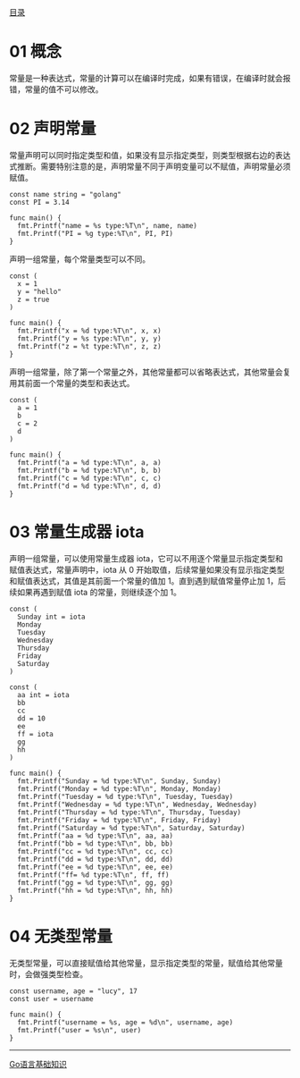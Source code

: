 [目录](https://github.com/weirubo/learn_go)
# 01 概念
常量是一种表达式，常量的计算可以在编译时完成，如果有错误，在编译时就会报错，常量的值不可以修改。
# 02 声明常量
常量声明可以同时指定类型和值，如果没有显示指定类型，则类型根据右边的表达式推断。需要特别注意的是，声明常量不同于声明变量可以不赋值，声明常量必须赋值。
```
const name string = "golang"
const PI = 3.14

func main() {
  fmt.Printf("name = %s type:%T\n", name, name)
  fmt.Printf("PI = %g type:%T\n", PI, PI)
}
```
声明一组常量，每个常量类型可以不同。
```
const (
  x = 1
  y = "hello"
  z = true
)

func main() {
  fmt.Printf("x = %d type:%T\n", x, x)
  fmt.Printf("y = %s type:%T\n", y, y)
  fmt.Printf("z = %t type:%T\n", z, z)
}
```
声明一组常量，除了第一个常量之外，其他常量都可以省略表达式，其他常量会复用其前面一个常量的类型和表达式。
```
const (
  a = 1
  b
  c = 2
  d
)

func main() {
  fmt.Printf("a = %d type:%T\n", a, a)
  fmt.Printf("b = %d type:%T\n", b, b)
  fmt.Printf("c = %d type:%T\n", c, c)
  fmt.Printf("d = %d type:%T\n", d, d)
}
```
# 03 常量生成器 iota
声明一组常量，可以使用常量生成器 iota，它可以不用逐个常量显示指定类型和赋值表达式，常量声明中，iota 从 0 开始取值，后续常量如果没有显示指定类型和赋值表达式，其值是其前面一个常量的值加 1。直到遇到赋值常量停止加 1，后续如果再遇到赋值 iota 的常量，则继续逐个加 1。
```
const (
  Sunday int = iota
  Monday
  Tuesday
  Wednesday
  Thursday
  Friday
  Saturday
)

const (
  aa int = iota
  bb
  cc
  dd = 10
  ee
  ff = iota
  gg
  hh
)

func main() {
  fmt.Printf("Sunday = %d type:%T\n", Sunday, Sunday)
  fmt.Printf("Monday = %d type:%T\n", Monday, Monday)
  fmt.Printf("Tuesday = %d type:%T\n", Tuesday, Tuesday)
  fmt.Printf("Wednesday = %d type:%T\n", Wednesday, Wednesday)
  fmt.Printf("Thursday = %d type:%T\n", Thursday, Tuesday)
  fmt.Printf("Friday = %d type:%T\n", Friday, Friday)
  fmt.Printf("Saturday = %d type:%T\n", Saturday, Saturday)
  fmt.Printf("aa = %d type:%T\n", aa, aa)
  fmt.Printf("bb = %d type:%T\n", bb, bb)
  fmt.Printf("cc = %d type:%T\n", cc, cc)
  fmt.Printf("dd = %d type:%T\n", dd, dd)
  fmt.Printf("ee = %d type:%T\n", ee, ee)
  fmt.Printf("ff= %d type:%T\n", ff, ff)
  fmt.Printf("gg = %d type:%T\n", gg, gg)
  fmt.Printf("hh = %d type:%T\n", hh, hh)
}
```
# 04 无类型常量
无类型常量，可以直接赋值给其他常量，显示指定类型的常量，赋值给其他常量时，会做强类型检查。
```
const username, age = "lucy", 17
const user = username

func main() {
  fmt.Printf("username = %s, age = %d\n", username, age)
  fmt.Printf("user = %s\n", user)
}
```
***
[Go语言基础知识](https://mp.weixin.qq.com/mp/appmsgalbum?__biz=MzA4Mjc1NTMyOQ==&action=getalbum&album_id=1439829562619445249&subscene=0&scenenote=https%3A%2F%2Fmp.weixin.qq.com%2Fs%3F__biz%3DMzA4Mjc1NTMyOQ%3D%3D%26mid%3D2247483736%26idx%3D1%26sn%3Dffb28bc5f79c93b04ce139ca)